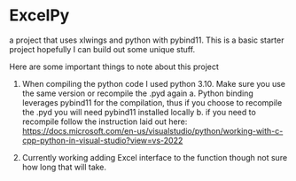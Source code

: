 # ExcelPy
a project that uses xlwings and python with pybind11. This is a basic starter project hopefully I can build out some unique stuff.

Here are some important things to note about this project

1. When compiling the python code I used python 3.10. Make sure you use the same version or recompile the .pyd again
	a. Python binding leverages pybind11 for the compilation, thus if you choose to recompile the .pyd you will need pybind11 installed locally
	b. if you need to recompile follow the instruction laid out here: https://docs.microsoft.com/en-us/visualstudio/python/working-with-c-cpp-python-in-visual-studio?view=vs-2022

2. Currently working adding Excel interface to the function though not sure how long that will take. 


